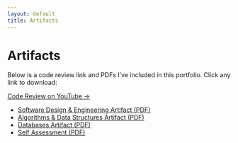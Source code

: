 ```yaml
---
layout: default
title: Artifacts
---
```


# Artifacts

Below is a code review link and PDFs I’ve included in this portfolio. Click any link to download:

[Code Review on YouTube →](https://youtu.be/YPWNobDqtRk)
<ul>
  <li>
    <a 
      href="{{ '/assets/css/pdfs/software-design-engineering.pdf' | relative_url }}" 
      download="software-design-engineering.pdf"
    >
      Software Design & Engineering Artifact (PDF)
    </a>
  </li>
  <li>
    <a 
      href="{{ '/assets/css/pdfs/algorithms-data-structures.pdf' | relative_url }}" 
      download="algorithms-data-structures.pdf"
    >
      Algorithms & Data Structures Artifact (PDF)
    </a>
  </li>
  <li>
    <a 
      href="{{ '/assets/css/pdfs/databases-artifact.pdf' | relative_url }}" 
      download="databases-artifact.pdf"
    >
      Databases Artifact (PDF)
    </a>
  </li>
  <li>
    <a 
      href="{{ '/assets/css/pdfs/selfassessment.pdf' | relative_url }}" 
      download="selfassessment.pdf"
    >
      Self Assessment (PDF)
    </a>
  </li>
</ul>
